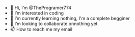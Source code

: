 - 👋 Hi, I’m @TheProgramer774
- 👀 I’m interested in coding 
- 🌱 I’m currently learning nothing, I'm a complete begginer 
- 💞️ I’m looking to collaborate onnothing yet 
- 📫 How to reach me my email

<!---
TheProgramer774/TheProgramer774 is a ✨ special ✨ repository because its `README.md` (this file) appears on your GitHub profile.
You can click the Preview link to take a look at your changes.
--->

